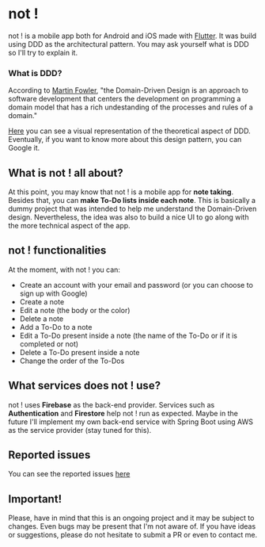 # not !

not ! is a mobile app both for Android and iOS made with [Flutter](https://flutter.dev). It was build using DDD as the architectural pattern. You may ask yourself what is DDD so I'll try to explain it.

### What is DDD?

According to [Martin Fowler](https://martinfowler.com/bliki/DomainDrivenDesign.html), "the Domain-Driven Design is an approach to software development that centers the development on programming a domain model that has a rich undestanding of the processes and rules of a domain."

[Here](https://github.com/ResoCoder/flutter-ddd-firebase-course/blob/master/ddd-architecture-proposal.svg) you can see a visual representation of the theoretical aspect of DDD. Eventually, if you want to know more about this design pattern, you can Google it.

## What is not ! all about?

At this point, you may know that not ! is a mobile app for **note taking**. Besides that, you can **make To-Do lists inside each note**. This is basically a dummy project that was intended to help me understand the Domain-Driven design. Nevertheless, the idea was also to build a nice UI to go along with the more technical aspect of the app.

## not ! functionalities

At the moment, with not ! you can:

- Create an account with your email and password (or you can choose to sign up with Google)
- Create a note
- Edit a note (the body or the color)
- Delete a note
- Add a To-Do to a note
- Edit a To-Do present inside a note (the name of the To-Do or if it is completed or not)
- Delete a To-Do present inside a note
- Change the order of the To-Dos

## What services does not ! use?

not ! uses **Firebase** as the back-end provider. Services such as **Authentication** and **Firestore** help not ! run as expected. Maybe in the future I'll implement my own back-end service with Spring Boot using AWS as the service provider (stay tuned for this).

## Reported issues

You can see the reported issues [here](https://github.com/augiavedoni/not/issues)

## Important!

Please, have in mind that this is an ongoing project and it may be subject to changes. Even bugs may be present that I'm not aware of. If you have ideas or suggestions, please do not hesitate to submit a PR or even to contact me.

